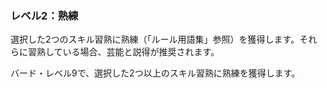 ### レベル2：熟練

選択した2つのスキル習熟に熟練（「ルール用語集」参照）を獲得します。それらに習熟している場合、芸能と説得が推奨されます。

バード・レベル9で、選択した2つ以上のスキル習熟に熟練を獲得します。
